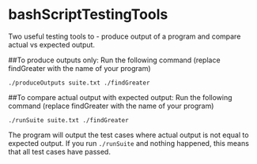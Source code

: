 # bashScriptTestingTools
Two useful testing tools to - produce output of a program and compare actual vs expected output.

##To produce outputs only:
Run the following command (replace findGreater with the name of your program)
```
./produceOutputs suite.txt ./findGreater
```
##To compare actual output with expected output:
Run the following command (replace findGreater with the name of your program)
```
./runSuite suite.txt ./findGreater
```
The program will output the test cases where actual output is not equal to expected output.
If you run `./runSuite` and nothing happened, this means that all test cases have passed.
